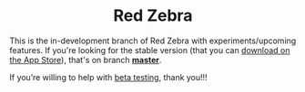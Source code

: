 <h1 align="center">Red Zebra</h1>

This is the in-development branch of Red Zebra with experiments/upcoming features.
If you're looking for the stable version (that you can [download on the App Store](https://itunes.apple.com/app/red-zebra/id1463017929?l=cs&ls=1&mt=8)), that's on branch [**master**](https://github.com/JKKross/Red_Zebra/tree/master).

If you’re willing to help with [beta testing](https://testflight.apple.com/join/ru9BvuJe),  thank you!!!

